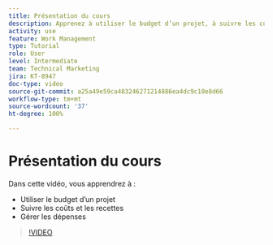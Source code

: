 ```yaml
---
title: Présentation du cours
description: Apprenez à utiliser le budget d’un projet, à suivre les coûts et les recettes et à gérer les dépenses sur  [!DNL  Workfront].
activity: use
feature: Work Management
type: Tutorial
role: User
level: Intermediate
team: Technical Marketing
jira: KT-8947
doc-type: video
source-git-commit: a25a49e59ca483246271214886ea4dc9c10e8d66
workflow-type: tm+mt
source-wordcount: '37'
ht-degree: 100%

---
```


# Présentation du cours

Dans cette vidéo, vous apprendrez à :

* Utiliser le budget d’un projet
* Suivre les coûts et les recettes
* Gérer les dépenses

>[!VIDEO](https://video.tv.adobe.com/v/335207/?quality=12&learn=on)
